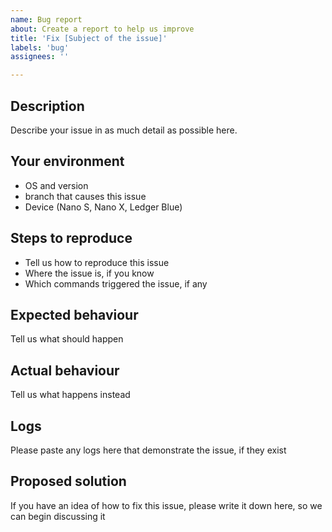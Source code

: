 ```yaml
---
name: Bug report
about: Create a report to help us improve
title: 'Fix [Subject of the issue]'
labels: 'bug'
assignees: ''

---
```


## Description

Describe your issue in as much detail as possible here.

## Your environment

* OS and version
* branch that causes this issue
* Device (Nano S, Nano X, Ledger Blue)

## Steps to reproduce

* Tell us how to reproduce this issue <br />
* Where the issue is, if you know <br />
* Which commands triggered the issue, if any

## Expected behaviour

Tell us what should happen

## Actual behaviour

Tell us what happens instead

## Logs

Please paste any logs here that demonstrate the issue, if they exist

## Proposed solution

If you have an idea of how to fix this issue, please write it down here, so we can begin discussing it
